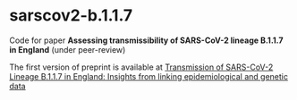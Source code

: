 # sarscov2-b.1.1.7
Code for paper **Assessing transmissibility of SARS-CoV-2 lineage B.1.1.7 in England** (under peer-review)

The first version of preprint is available at [Transmission of SARS-CoV-2 Lineage B.1.1.7 in England: Insights from linking epidemiological and genetic data](https://www.medrxiv.org/content/10.1101/2020.12.30.20249034v2)
